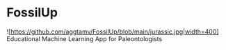 # FossilUp
![https://github.com/aggtamv/FossilUp/blob/main/jurassic.jpg|width=400]
Educational Machine Learning App for Paleontologists


